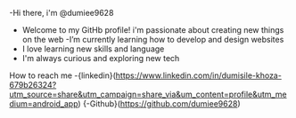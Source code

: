 -Hi there, i'm @dumiee9628
- Welcome to my GitHb profile! i'm passionate about creating new things on the web 
-I’m currently learning how to develop and design websites 
- I love learning new skills and language
- I'm always curious and exploring new tech


How to reach me 
-{linkedin}(https://www.linkedin.com/in/dumisile-khoza-679b26324?utm_source=share&utm_campaign=share_via&um_content=profile&utm_medium=android_app)
{-Github}(https://github.com/dumiee9628)

<!---
dumiee9628/dumiee9628 is a ✨ special ✨ repository because its `README.md` (this file) appears on your GitHub profile.
You can click the Preview link to take a look at your changes.
--->
